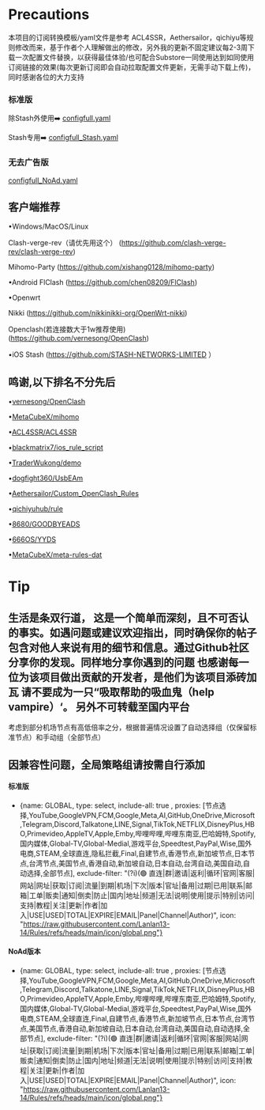 # Precautions
本项目的订阅转换模板/yaml文件是参考 ACL4SSR，Aethersailor，qichiyu等规则修改而来，基于作者个人理解做出的修改，另外我的更新不固定建议每2-3周下载一次配置文件替换，以获得最佳体验/也可配合Substore一同使用达到如同使用订阅链接的效果(每次更新订阅即会自动拉取配置文件更新，无需手动下载上传)，同时感谢各位的大力支持
### 标准版

除Stash外使用➡️
[configfull.yaml](https://github.com/Lanlan13-14/Rules/blob/main/configfull.yaml)

Stash专用➡️
[configfull_Stash.yaml](https://github.com/Lanlan13-14/Rules/blob/main/configfull_Stash.yaml)

### 无去广告版
[configfull_NoAd.yaml](https://github.com/Lanlan13-14/Rules/blob/main/configfull_NoAd.yaml)


## 客户端推荐
•Windows/MacOS/Linux

Clash-verge-rev（请优先用这个）
(https://github.com/clash-verge-rev/clash-verge-rev)

Mihomo-Party 
(https://github.com/xishang0128/mihomo-party)

•Android 
FlClash
(https://github.com/chen08209/FlClash)

•Openwrt

Nikki
(https://github.com/nikkinikki-org/OpenWrt-nikki)

Openclash(若连接数大于1w推荐使用)
(https://github.com/vernesong/OpenClash)

•iOS
Stash
(https://github.com/STASH-NETWORKS-LIMITED ）

## 鸣谢,以下排名不分先后

•[vernesong/OpenClash](https://github.com/vernesong/OpenClash)

•[MetaCubeX/mihomo](https://github.com/MetaCubeX/mihomo)

•[ACL4SSR/ACL4SSR](https://github.com/ACL4SSR/ACL4SSR)

•[blackmatrix7/ios_rule_script](https://github.com/blackmatrix7/ios_rule_script)

•[TraderWukong/demo](https://github.com/TraderWukong/demo)

•[dogfight360/UsbEAm](https://github.com/dogfight360/UsbEAm)

•[Aethersailor/Custom_OpenClash_Rules](https://github.com/Aethersailor/Custom_OpenClash_Rules)

•[qichiyuhub/rule](https://github.com/qichiyuhub/rule)

•[8680/GOODBYEADS](https://github.com/8680/GOODBYEADS)

•[666OS/YYDS](https://github.com/666OS/YYDS)

•[MetaCubeX/meta-rules-dat](https://github.com/MetaCubeX/meta-rules-dat)


# Tip
生活是条双行道，
这是一个简单而深刻，且不可否认的事实。如遇问题或建议欢迎指出，同时确保你的帖子包含对他人来说有用的细节和信息。通过Github社区分享你的发现。同样地分享你遇到的问题
也感谢每一位为该项目做出贡献的开发者，是他们为该项目添砖加瓦
请不要成为一只“吸取帮助的吸血鬼（help vampire）‘。
另外不可转载至国内平台
-------------------------------------------------
考虑到部分机场节点有高低倍率之分，根据普遍情况设置了自动选择组（仅保留标准节点）和手动组（全部节点）

## 因兼容性问题，全局策略组请按需自行添加
#### 标准版
  - {name: GLOBAL, type: select, include-all: true , proxies: [节点选择,YouTube,GoogleVPN,FCM,Google,Meta,AI,GitHub,OneDrive,Microsoft,Telegram,Discord,Talkatone,LINE,Signal,TikTok,NETFLIX,DisneyPlus,HBO,Primevideo,AppleTV,Apple,Emby,哔哩哔哩,哔哩东南亚,巴哈姆特,Spotify,国内媒体,Global-TV,Global-Medial,游戏平台,Speedtest,PayPal,Wise,国外电商,STEAM,全球直连,隐私拦截,Final,自建节点,香港节点,新加坡节点,日本节点,台湾节点,美国节点,香港自动,新加坡自动,日本自动,台湾自动,美国自动,自动选择,全部节点], exclude-filter: "(?i)(🟢 直连|群|邀请|返利|循环|官网|客服|网站|网址|获取|订阅|流量|到期|机场|下次|版本|官址|备用|过期|已用|联系|邮箱|工单|贩卖|通知|倒卖|防止|国内|地址|频道|无法|说明|使用|提示|特别|访问|支持|教程|关注|更新|作者|加入|USE|USED|TOTAL|EXPIRE|EMAIL|Panel|Channel|Author)", icon: "https://raw.githubusercontent.com/Lanlan13-14/Rules/refs/heads/main/icon/global.png"}


#### NoAd版本
  - {name: GLOBAL, type: select, include-all: true , proxies: [节点选择,YouTube,GoogleVPN,FCM,Google,Meta,AI,GitHub,OneDrive,Microsoft,Telegram,Discord,Talkatone,LINE,Signal,TikTok,NETFLIX,DisneyPlus,HBO,Primevideo,AppleTV,Apple,Emby,哔哩哔哩,哔哩东南亚,巴哈姆特,Spotify,国内媒体,Global-TV,Global-Medial,游戏平台,Speedtest,PayPal,Wise,国外电商,STEAM,全球直连,Final,自建节点,香港节点,新加坡节点,日本节点,台湾节点,美国节点,香港自动,新加坡自动,日本自动,台湾自动,美国自动,自动选择,全部节点], exclude-filter: "(?i)(🟢 直连|群|邀请|返利|循环|官网|客服|网站|网址|获取|订阅|流量|到期|机场|下次|版本|官址|备用|过期|已用|联系|邮箱|工单|贩卖|通知|倒卖|防止|国内|地址|频道|无法|说明|使用|提示|特别|访问|支持|教程|关注|更新|作者|加入|USE|USED|TOTAL|EXPIRE|EMAIL|Panel|Channel|Author)", icon: "https://raw.githubusercontent.com/Lanlan13-14/Rules/refs/heads/main/icon/global.png"}

